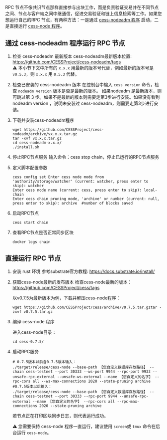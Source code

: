 RPC 节点不像共识节点那样直接参与出块工作，而是负责验证交易并在不同节点之间、节点与客户端之间中继通信，促进交易验证和链上信息检索等工作。如果您想运行自己的RPC 节点，有两种方法：一是通过 [cess-nodeadm 程序](https://github.com/CESSProject/cess-nodeadm) 启动，二是直接运行 [cess-node 程序](https://github.com/CESSProject/cess)。

## 通过 cess-nodeadm 程序运行 RPC 节点

1. 检查 cess-nodeadm 最新版本
   cess-nodeadm最新版本位置: https://github.com/CESSProject/cess-nodeadm/tags<br/>
   ⚠️ 本小节下文中所有的 `x.x.x` 用最新的版本号代替，例如最新的版本号是 `v0.5.3`，则 `x.x.x` 用 `0.5.3` 代替。

2. 检查已安装的 cess-nodeadm 版本
   在控制台中输入 `cess version` 命令，检查 `nodeadm version` 版本是否是最新的版本。
   如果nodeadm 是最新版本，则可跳过第 3 步。如果不是最新的版本则需要走第3步进行安装。如果没有看到 nodeadm version ，说明未安装过 cess-nodeadm，则需要走第3步进行安装。

3. 下载并安装cess-nodeadm程序
   ```shell
   wget https://github.com/CESSProject/cess-nodeadm/archive/vx.x.x.tar.gz
   tar -xvf vx.x.x.tar.gz
   cd cess-nodeadm-x.x.x/
   ./install.sh
   ```

4. 停止RPC节点服务
   输入命令：cess stop chain，停止已运行的RPC节点服务

5. 定义脚本配置参数
   ```shell
   cess config set Enter cess node mode from 'authority/storage/watcher' (current: watcher, press enter to skip): watcher
   Enter cess node name (current: cess, press enter to skip): local-chain
   Enter cess chain pruning mode, 'archive' or number (current: null, press enter to skip): archive  #number of blocks saved
   ```

6. 启动RPC节点
   ```shell
   cess start chain
   ```

7. 查看RPC节点是否正常同步区块
   ```shell
   docker logs chain
   ```

## 直接运行 RPC 节点

1. 安装 rust 环境
   参考substrate官方教程: https://docs.substrate.io/install/

2. 获取cess-node最新的发布版本
   检查cess-node最新的版本：https://github.com/CESSProject/cess/tags

   以v0.7.5为最新版本为例，下载并解压cess-node程序：

   ```shell
   wget https://github.com/CESSProject/cess/archive/v0.7.5.tar.gztar -zxvf v0.7.5.tar.gz
   ```

3. 编译 cess-node 程序

   进入cess-node目录：
   ```shell
   cd cess-0.7.5/
   ```

4. 启动RPC服务
   ```shell
   # 0.7.5版本以前含0.7.5版本输入：
   ./target/release/cess-node --base-path 【您自定义数据库存放路径】 --chain cess-testnet --port 30333 --ws-port 9944 --rpc-port 9933 --unsafe-rpc-external --unsafe-ws-external --name 【您自定义的名字】 --rpc-cors all --ws-max-connections 2020 --state-pruning archive
   #0.7.5版本以后输入：
   ./target/release/cess-node --base-path 【您自定义数据库存放路径】 --chain cess-testnet --port 30333 --rpc-port 9944 --unsafe-rpc-external --name 【您自定义的名字】 --rpc-cors all --rpc-max-connections 2020 --state-pruning archive
   ```

   若节点正在打印区块同步日志，则代表运行成功。

   ⚠️ 您需要保持 cess-node 程序一直运行，建议使用 `screen`或 `tmux` 命令在后台运行 `cess-node`。
